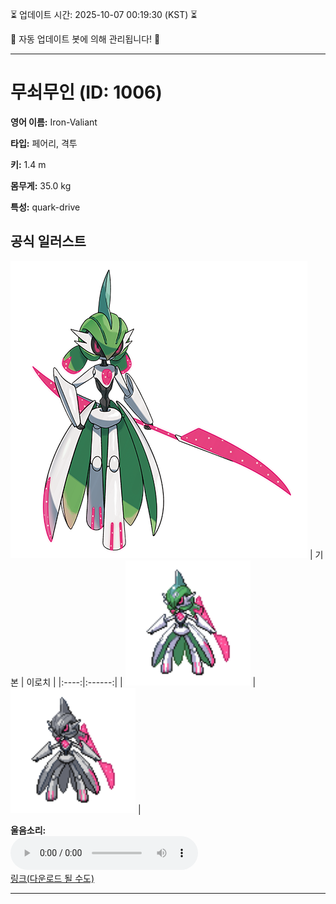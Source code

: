 
⏳ 업데이트 시간: 2025-10-07 00:19:30 (KST) ⏳

🤖 자동 업데이트 봇에 의해 관리됩니다! 🤖

---

# 무쇠무인 (ID: 1006)
**영어 이름:** Iron-Valiant

**타입:** 페어리, 격투

**키:** 1.4 m

**몸무게:** 35.0 kg

**특성:** quark-drive

## 공식 일러스트
![](https://raw.githubusercontent.com/PokeAPI/sprites/master/sprites/pokemon/other/official-artwork/1006.png)
| 기본 | 이로치 |
|:----:|:------:|
| <img src="https://raw.githubusercontent.com/PokeAPI/sprites/master/sprites/pokemon/1006.png" width="200"> | <img src="https://raw.githubusercontent.com/PokeAPI/sprites/master/sprites/pokemon/shiny/1006.png" width="200"> |

**울음소리:**<br><audio controls src="https://raw.githubusercontent.com/PokeAPI/cries/main/cries/pokemon/latest/1006.ogg"></audio><br> [링크(다운로드 될 수도)](https://raw.githubusercontent.com/PokeAPI/cries/main/cries/pokemon/latest/1006.ogg)


---
